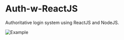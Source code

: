 # Auth-w-ReactJS
Authoritative login system using ReactJS and NodeJS.

![Example](https://i.imgur.com/9muhbNh.gif)
